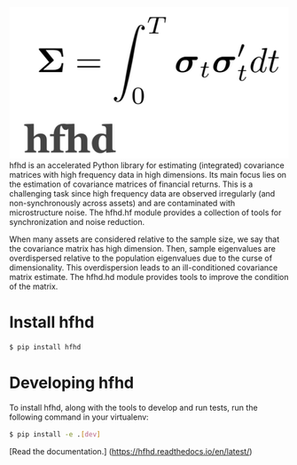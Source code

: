 
![logo](https://github.com/jpwoeltjen/hfhd/blob/master/docs/img/logo_full.png)
hfhd is an accelerated Python library for estimating (integrated) covariance matrices with high frequency data in high dimensions. Its main focus lies on the estimation of covariance matrices of financial returns. This is a challenging task since high frequency data are observed irregularly (and non-synchronously across assets) and are contaminated with microstructure noise. The hfhd.hf module provides a collection of tools for synchronization and noise reduction.

When many assets are considered relative to the sample size, we say that the covariance matrix has high dimension. Then, sample eigenvalues are overdispersed relative to the population eigenvalues due to the curse of dimensionality. This overdispersion leads to an ill-conditioned covariance matrix estimate. The hfhd.hd module provides tools to improve the condition of the matrix. 

# Install hfhd
```bash
$ pip install hfhd
```

# Developing hfhd
To install hfhd, along with the tools to develop and run tests, run the following command in your virtualenv:

```bash
$ pip install -e .[dev]
```

[Read the documentation.] (https://hfhd.readthedocs.io/en/latest/)